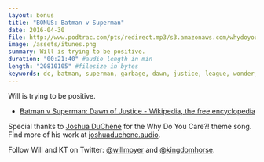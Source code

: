 ```yaml
---
layout: bonus
title: "BONUS: Batman v Superman"
date: 2016-04-30
file: http://www.podtrac.com/pts/redirect.mp3/s3.amazonaws.com/whydoyoucare.fm/Why+Do+You+Care+-+BONUS+-+Superman+v+Batman.mp3
image: /assets/itunes.png
summary: Will is trying to be positive.
duration: "00:21:40" #audio length in min
length: "20810105" #filesize in bytes
keywords: dc, batman, superman, garbage, dawn, justice, league, wonder, woman
---
```


Will is trying to be positive.

<ul>
  <li><a href="https://en.wikipedia.org/wiki/Batman_v_Superman:_Dawn_of_Justice">Batman v Superman: Dawn of Justice - Wikipedia, the free encyclopedia</a></li>
</ul>

Special thanks to [Joshua DuChene](http://joshuaduchene.audio) for the Why Do You Care?! theme song. Find more of his work at [joshuaduchene.audio](http://joshuaduchene.audio).

Follow Will and KT on Twitter: [@willmoyer](https://twitter.com/willmoyer) and [@kingdomhorse](https://twitter.com/kingdomhorse). 
